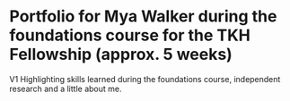 # Portfolio for Mya Walker during the foundations course for the TKH Fellowship (approx. 5 weeks)
V1 Highlighting skills learned during the foundations course, independent research and a little about me.

